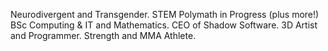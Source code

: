 Neurodivergent and Transgender.
STEM Polymath in Progress (plus more!)
BSc Computing & IT and Mathematics.
CEO of Shadow Software.
3D Artist and Programmer.
Strength and MMA Athlete.
